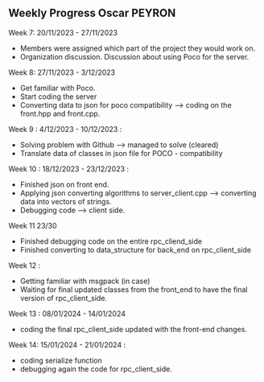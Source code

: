 Weekly Progress Oscar PEYRON 
-----------------------------


Week 7: 20/11/2023 - 27/11/2023 
- Members were assigned which part of the project they would work on. 
- Organization discussion. Discussion about using Poco for the server. 

Week 8: 27/11/2023 - 3/12/2023 
- Get familiar with Poco. 
- Start coding  the server
- Converting data to json for poco compatibility --> coding on the front.hpp and front.cpp.

Week 9 : 4/12/2023 - 10/12/2023 : 
- Solving problem with Github --> managed to solve (cleared)
- Translate data of classes in json file for POCO - compatibility

Week 10 : 18/12/2023 - 23/12/2023 :

- Finished json on front end.  
- Applying json converting algorithms to server_client.cpp --> converting data into vectors of strings. 
- Debugging code --> client side. 

Week 11 23/30
- Finished debugging code on the entire rpc_cliend_side 
- Finished converting to data_structure for back_end on rpc_client_side
  
Week 12 : 
- Getting familiar with msgpack (in case) 
- Waiting for final updated classes from the front_end to have the final version of rpc_client_side.

Week 13 : 08/01/2024 - 14/01/2024 
- coding the final rpc_client_side updated with the front-end changes.

Week 14: 15/01/2024 - 21/01/2024 : 

- coding serialize function
- debugging again the code for rpc_client_side.

  



